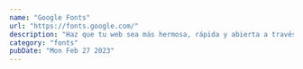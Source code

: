 ```yaml
---
name: "Google Fonts"
url: "https://fonts.google.com/"
description: "Haz que tu web sea más hermosa, rápida y abierta a través de una gran tipografía."
category: "fonts"
pubDate: "Mon Feb 27 2023"
---
```

